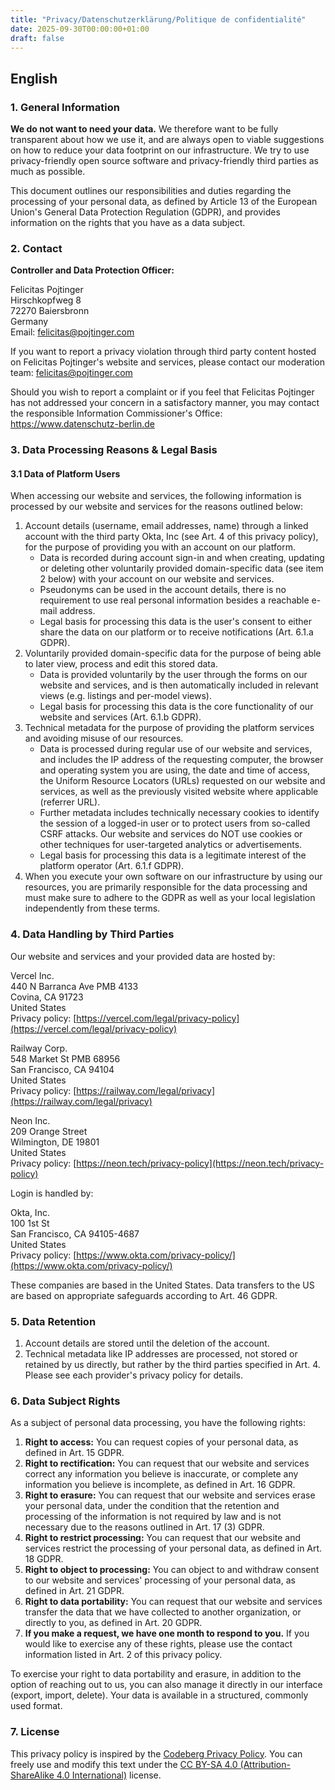 ```yaml
---
title: "Privacy/Datenschutzerklärung/Politique de confidentialité"
date: 2025-09-30T00:00:00+01:00
draft: false
---
```


## English

### 1. General Information

**We do not want to need your data.** We therefore want to be fully transparent about how we use it, and are always open to viable suggestions on how to reduce your data footprint on our infrastructure. We try to use privacy-friendly open source software and privacy-friendly third parties as much as possible.

This document outlines our responsibilities and duties regarding the processing of your personal data, as defined by Article 13 of the European Union's General Data Protection Regulation (GDPR), and provides information on the rights that you have as a data subject.

### 2. Contact

**Controller and Data Protection Officer:**

Felicitas Pojtinger<br/>
Hirschkopfweg 8<br/>
72270 Baiersbronn<br/>
Germany<br/>
Email: [felicitas@pojtinger.com](mailto:felicitas@pojtinger.com)

If you want to report a privacy violation through third party content hosted on Felicitas Pojtinger's website and services, please contact our moderation team: [felicitas@pojtinger.com](mailto:felicitas@pojtinger.com)

Should you wish to report a complaint or if you feel that Felicitas Pojtinger has not addressed your concern in a satisfactory manner, you may contact the responsible Information Commissioner's Office: <https://www.datenschutz-berlin.de>

### 3. Data Processing Reasons & Legal Basis

#### 3.1 Data of Platform Users

When accessing our website and services, the following information is processed by our website and services for the reasons outlined below:

1. Account details (username, email addresses, name) through a linked account with the third party Okta, Inc (see Art. 4 of this privacy policy), for the purpose of providing you with an account on our platform.
   - Data is recorded during account sign-in and when creating, updating or deleting other voluntarily provided domain-specific data (see item 2 below) with your account on our website and services.
   - Pseudonyms can be used in the account details, there is no requirement to use real personal information besides a reachable e-mail address.
   - Legal basis for processing this data is the user's consent to either share the data on our platform or to receive notifications (Art. 6.1.a GDPR).
2. Voluntarily provided domain-specific data for the purpose of being able to later view, process and edit this stored data.
   - Data is provided voluntarily by the user through the forms on our website and services, and is then automatically included in relevant views (e.g. listings and per-model views).
   - Legal basis for processing this data is the core functionality of our website and services (Art. 6.1.b GDPR).
3. Technical metadata for the purpose of providing the platform services and avoiding misuse of our resources.
   - Data is processed during regular use of our website and services, and includes the IP address of the requesting computer, the browser and operating system you are using, the date and time of access, the Uniform Resource Locators (URLs) requested on our website and services, as well as the previously visited website where applicable (referrer URL).
   - Further metadata includes technically necessary cookies to identify the session of a logged-in user or to protect users from so-called CSRF attacks. Our website and services do NOT use cookies or other techniques for user-targeted analytics or advertisements.
   - Legal basis for processing this data is a legitimate interest of the platform operator (Art. 6.1.f GDPR).
4. When you execute your own software on our infrastructure by using our resources, you are primarily responsible for the data processing and must make sure to adhere to the GDPR as well as your local legislation independently from these terms.

### 4. Data Handling by Third Parties

Our website and services and your provided data are hosted by:

Vercel Inc.<br/>
440 N Barranca Ave PMB 4133<br/>
Covina, CA 91723<br/>
United States<br/>
Privacy policy: [https://vercel.com/legal/privacy-policy](https://vercel.com/legal/privacy-policy)

Railway Corp.<br/>
548 Market St PMB 68956<br/>
San Francisco, CA 94104<br/>
United States<br/>
Privacy policy: [https://railway.com/legal/privacy](https://railway.com/legal/privacy)

Neon Inc.<br/>
209 Orange Street<br/>
Wilmington, DE 19801<br/>
United States<br/>
Privacy policy: [https://neon.tech/privacy-policy](https://neon.tech/privacy-policy)

Login is handled by:

Okta, Inc.<br/>
100 1st St<br/>
San Francisco, CA 94105-4687<br/>
United States<br/>
Privacy policy: [https://www.okta.com/privacy-policy/](https://www.okta.com/privacy-policy/)

These companies are based in the United States. Data transfers to the US are based on appropriate safeguards according to Art. 46 GDPR.

### 5. Data Retention

1. Account details are stored until the deletion of the account.
2. Technical metadata like IP addresses are processed, not stored or retained by us directly, but rather by the third parties specified in Art. 4. Please see each provider's privacy policy for details.

### 6. Data Subject Rights

As a subject of personal data processing, you have the following rights:

1. **Right to access:** You can request copies of your personal data, as defined in Art. 15 GDPR.
2. **Right to rectification:** You can request that our website and services correct any information you believe is inaccurate, or complete any information you believe is incomplete, as defined in Art. 16 GDPR.
3. **Right to erasure:** You can request that our website and services erase your personal data, under the condition that the retention and processing of the information is not required by law and is not necessary due to the reasons outlined in Art. 17 (3) GDPR.
4. **Right to restrict processing:** You can request that our website and services restrict the processing of your personal data, as defined in Art. 18 GDPR.
5. **Right to object to processing:** You can object to and withdraw consent to our website and services' processing of your personal data, as defined in Art. 21 GDPR.
6. **Right to data portability:** You can request that our website and services transfer the data that we have collected to another organization, or directly to you, as defined in Art. 20 GDPR.
7. **If you make a request, we have one month to respond to you.** If you would like to exercise any of these rights, please use the contact information listed in Art. 2 of this privacy policy.

To exercise your right to data portability and erasure, in addition to the option of reaching out to us, you can also manage it directly in our interface (export, import, delete). Your data is available in a structured, commonly used format.

### 7. License

This privacy policy is inspired by the [Codeberg Privacy Policy](https://codeberg.org/Codeberg/org/src/branch/main/PrivacyPolicy.md). You can freely use and modify this text under the [CC BY-SA 4.0 (Attribution-ShareAlike 4.0 International)](https://creativecommons.org/licenses/by-sa/4.0/) license.
